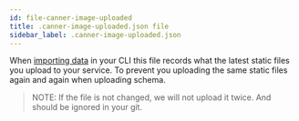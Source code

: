 ```yaml
---
id: file-canner-image-uploaded
title: .canner-image-uploaded.json file
sidebar_label: .canner-image-uploaded.json
---
```


When [importing data](cli-import-data.md) in your CLI this file records what the latest static files you upload to your service. To prevent you uploading the same static files again and again when uploading schema.

> NOTE: If the file is not changed, we will not upload it twice. And should be ignored in your git.